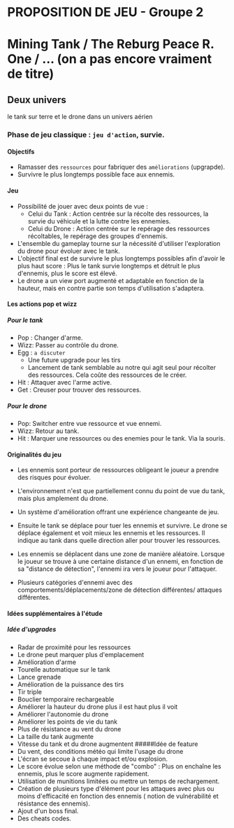 # PROPOSITION DE JEU - Groupe 2

# Mining Tank / The Reburg Peace R. One / ... (on a pas encore vraiment de titre)

## Deux univers
le tank sur terre et le drone dans un univers aérien

### Phase de jeu classique : `jeu d'action`, survie.

#### Objectifs
- Ramasser des `ressources` pour fabriquer des `améliorations` (upgrapde).
- Survivre le plus longtemps possible face aux ennemis.

#### Jeu
- Possibilité de jouer avec deux points de vue : 
    - Celui du Tank : Action centrée sur la récolte des ressources, la survie du véhicule et la lutte contre les ennemies.
    - Celui du Drone : Action centrée sur le repérage des ressources récoltables, le repérage des groupes d'ennemis.
- L'ensemble du gameplay tourne sur la nécessité d'utiliser l'exploration du drone pour évoluer avec le tank. 
- L'objectif final est de survivre le plus longtemps possibles afin d'avoir le plus haut score : Plus le tank survie longtemps et détruit le plus d'ennemis, plus le score est élevé.
- Le drone a un view port augmenté et adaptable en fonction de la hauteur, mais en contre partie son temps d'utilisation s'adaptera.

#### Les actions pop et wizz
##### Pour le tank
- Pop : Changer d'arme.
- Wizz: Passer au contrôle du drone.
- Egg : `a discuter` 
    - Une future upgrade pour les tirs 
    - Lancement de tank semblable au notre qui agit seul pour récolter des ressources. Cela coûte des ressources de le créer.
- Hit : Attaquer avec l'arme active.
- Get : Creuser pour trouver des ressources.

##### Pour le drone
- Pop: Switcher entre vue ressource et vue ennemi.
- Wizz: Retour au tank.
- Hit : Marquer une ressources ou des enemies pour le tank. Via la souris.

#### Originalités du jeu
- Les ennemis sont porteur de ressources obligeant le joueur a prendre des risques pour évoluer.
- L'environnement n'est que partiellement connu du point de vue du tank, mais plus amplement du drone.
- Un système d'amélioration offrant une expérience changeante de jeu.

- Ensuite le tank se déplace pour tuer les ennemis et survivre. Le drone se déplace également et voit mieux les ennemis et les ressources. Il indique au tank dans quelle direction aller pour trouver les ressources. 
- Les ennemis se déplacent dans une zone de manière aléatoire. Lorsque le joueur se trouve à une certaine distance d'un ennemi, en fonction de sa "distance de détection", l'ennemi ira vers le joueur pour l'attaquer.
- Plusieurs catégories d'ennemi avec des comportements/déplacements/zone de détection différentes/ attaques différentes.

#### Idées supplémentaires à l'étude
##### Idée d'upgrades
+ Radar de proximité pour les ressources
+ Le drone peut marquer plus d'emplacement
+ Amélioration d'arme
+ Tourelle automatique sur le tank
+ Lance grenade
+ Amélioration de la puissance des tirs
+ Tir triple
+ Bouclier temporaire rechargeable
+ Améliorer la hauteur du drone plus il est haut plus il voit
+ Améliorer l'autonomie du drone
+ Améliorer les points de vie du tank
+ Plus de résistance au vent du drone
+ La taille du tank augmente
+ Vitesse du tank et du drone augmentent
#####Idée de feature
+ Du vent, des conditions météo qui limite l'usage du drone
+ L'écran se secoue à chaque impact et/ou explosion.
+ Le score évolue selon une méthode de "combo" : Plus on enchaîne les ennemis, plus le score augmente rapidement.
+ Utilisation de munitions limitées ou mettre un temps de rechargement.
+ Création de plusieurs type d'élément pour les attaques avec plus ou moins d'efficacité en fonction des ennemis ( notion de vulnérabilité et résistance des ennemis).
+ Ajout d'un boss final.
+ Des cheats codes.


